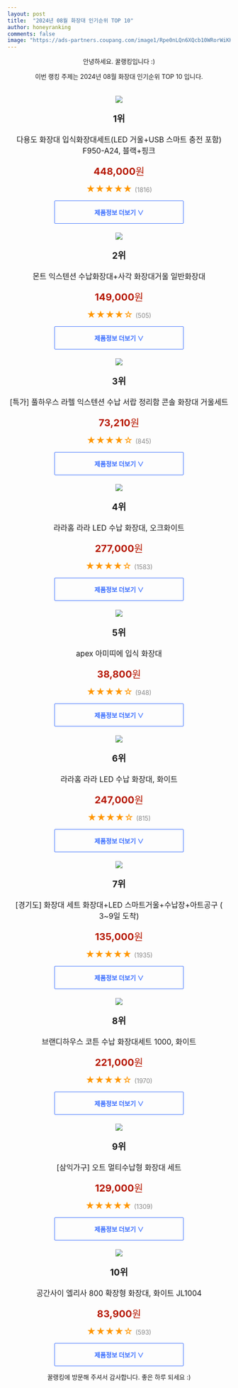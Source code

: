 ```yaml
---
layout: post
title:  "2024년 08월 화장대 인기순위 TOP 10"
author: honeyranking
comments: false
image: "https://ads-partners.coupang.com/image1/Rpe0nLQn6XQcb10WRorWiKKBw7dh7rD8l_CZaOPsIcF9Hv-EH8uTqP-5HTyzMWEw6UdMVAOepFsJ09seZMeIUtFBzOjhNSAV3twF5iu1woxkeNe-hdUobVMb-zCUF6Osb5zRqVjcOsStTgRzcfPwlCjISOTu5yA31FGcenWrnxIFWfJOWSdcaOGfIrQyZAX4Jriq2mkBtSBFSwAAi6OpFTlTkgPKTZ1SaSeShHzAkHE5nGfZB1W-N6OE0NAXedFawwhABh-dKfRxUHslzOKWkABn6vZ75RbRmAEipASw8nevgScqptOGHH0V2UnFl2A="
---
```

<p style="text-align: center;">안녕하세요. 꿀랭킹입니다 :)</p>
<p style="text-align: center;">이번 랭킹 주제는 2024년 08월 화장대 인기순위 TOP 10 입니다.</p><center><img src="https://ads-partners.coupang.com/image1/Rpe0nLQn6XQcb10WRorWiKKBw7dh7rD8l_CZaOPsIcF9Hv-EH8uTqP-5HTyzMWEw6UdMVAOepFsJ09seZMeIUtFBzOjhNSAV3twF5iu1woxkeNe-hdUobVMb-zCUF6Osb5zRqVjcOsStTgRzcfPwlCjISOTu5yA31FGcenWrnxIFWfJOWSdcaOGfIrQyZAX4Jriq2mkBtSBFSwAAi6OpFTlTkgPKTZ1SaSeShHzAkHE5nGfZB1W-N6OE0NAXedFawwhABh-dKfRxUHslzOKWkABn6vZ75RbRmAEipASw8nevgScqptOGHH0V2UnFl2A=" style="margin-top:20px" /></center><p style="text-align: center; font-size: 20px"><b>1위</b></p><p style="text-align: center; font-size: 17px">다용도 화장대 입식화장대세트(LED 거울+USB 스마트 충전 포함) F950-A24, 블랙+핑크</p><p style="text-align: center;"><span style="color: #b61800; font-size: 22px;"><b>448,000</b>원</span></p><p style="text-align: center;"><span style="color: #ff9600; font-size: 20px;">★★★★★ </span><span style="color: #878787;">(1816)</span></p><center><a href="https://link.coupang.com/re/AFFSDP?lptag=AF3899140&subid=honeyrank&pageKey=7567872458&itemId=19951828541&vendorItemId=90419647167&traceid=V0-153-22077ae040afe18e&clickBeacon=d311fff0-5386-11ef-af8f-286aa94c6feb%7E3&requestid=20240806090000338305462843&token=31850C%7CMIXED"><div style="font-size: 14px; display: inline-block; padding: 15px 90px; color: #346aff; border-radius: 2px; border: 1px solid #346aff; cursor: pointer;"><b>제품정보 더보기 &or;</b></div></a></center><center><img src="https://ads-partners.coupang.com/image1/nWPiTVa80tcbw7elne7_H4uGWPkGpVPtwwvDvpIrc3ck9ysDc2iqnn3ltIePSnXiXNpk0lx8IzoF4zeCUtVeMk2lqJrjM_uczyFHLnl4UlqHCLUWu0AWnwU57yRtcyzKj91r8m7VkBj3oxWSIm_VDOJLppslp_Z1EpidBeEV52wVl9-JJ8dmhp2-usvGuMxcJ79nWBlYMR4xhOn1EtlUTtt2NYYNScde1sQq6wIAZztKhqZ_06atmEqZSxKWrLs9SC695ZXzdeGmKGLoNhzvyjEpZjjuVt7D4f4I" style="margin-top:20px" /></center><p style="text-align: center; font-size: 20px"><b>2위</b></p><p style="text-align: center; font-size: 17px">몬트 익스텐션 수납화장대+사각 화장대거울 일반화장대</p><p style="text-align: center;"><span style="color: #b61800; font-size: 22px;"><b>149,000</b>원</span></p><p style="text-align: center;"><span style="color: #ff9600; font-size: 20px;">★★★★☆ </span><span style="color: #878787;">(505)</span></p><center><a href="https://link.coupang.com/re/AFFSDP?lptag=AF3899140&subid=honeyrank&pageKey=7458327454&itemId=19434171311&vendorItemId=88836970977&traceid=V0-153-c611f858fba5f68d&requestid=20240806090000338305462843&token=31850C%7CMIXED"><div style="font-size: 14px; display: inline-block; padding: 15px 90px; color: #346aff; border-radius: 2px; border: 1px solid #346aff; cursor: pointer;"><b>제품정보 더보기 &or;</b></div></a></center><center><img src="https://ads-partners.coupang.com/image1/x7UdlkEjfNfkbWNqx2ulJnp1IzNQJNHc_ogWugvrZj7vEOISepLd58RsudmQps7d5qWIVAfAMs2ISPBuZ23aGQNFWDEwL7Gitr-ndB0W6i9kZEBpCQTPKQd6NyYztSIOTKEaJE9VEHC2efC2TIO3UGDAvjr7P02VjDDbhbNHWR2T9iWT8pOm7kOGHjZgBAveAI1ACiOEtgTb-BR88eopsKKR62BPeSs_Zcz3KoEXpajxsTXv4Cu2TuJEMQnukPIc1QCV-0MWmxt3QpfefPRix91Mzp5ooZz2X9r6a8z9B_26MBkq-FEJToQ=" style="margin-top:20px" /></center><p style="text-align: center; font-size: 20px"><b>3위</b></p><p style="text-align: center; font-size: 17px">[특가] 풀하우스 라헬 익스텐션 수납 서랍 정리함 콘솔 화장대 거울세트</p><p style="text-align: center;"><span style="color: #b61800; font-size: 22px;"><b>73,210</b>원</span></p><p style="text-align: center;"><span style="color: #ff9600; font-size: 20px;">★★★★☆ </span><span style="color: #878787;">(845)</span></p><center><a href="https://link.coupang.com/re/AFFSDP?lptag=AF3899140&subid=honeyrank&pageKey=7470348358&itemId=19491573741&vendorItemId=5557173466&traceid=V0-153-e63215a25591ad49&requestid=20240806090000338305462843&token=31850C%7CMIXED"><div style="font-size: 14px; display: inline-block; padding: 15px 90px; color: #346aff; border-radius: 2px; border: 1px solid #346aff; cursor: pointer;"><b>제품정보 더보기 &or;</b></div></a></center><center><img src="https://ads-partners.coupang.com/image1/5wPB5FhnEEc3gI--5whAGaBVCwrBx_7m93qTe4yv0UeBOBdM10WWYbxDxx5r50M5_rv7kdxvMgYJF6a1GkMVP20qfvLChMN9MDn3XJUWsm0L_S6vw6aiaRyjkmjXQBWd-x0t-nVHMPmbD9ylcQH4vk72mQ8QcFvEcTpu7jFXKWxWfVZIHvC_R0vThfWk8LhPhZa-gwERUSR220SVB9UBY4rXCwFAIasUCl3HP3gSeGwbpT2_oj34mmwayO0710ytYCbbAbGAvh-2iGJp2mmdN3p9j0WhPzhITu9GKLNa8QIya4wKMLpJnfiuWgroJt8=" style="margin-top:20px" /></center><p style="text-align: center; font-size: 20px"><b>4위</b></p><p style="text-align: center; font-size: 17px">라라홈 라라 LED 수납 화장대, 오크화이트</p><p style="text-align: center;"><span style="color: #b61800; font-size: 22px;"><b>277,000</b>원</span></p><p style="text-align: center;"><span style="color: #ff9600; font-size: 20px;">★★★★☆ </span><span style="color: #878787;">(1583)</span></p><center><a href="https://link.coupang.com/re/AFFSDP?lptag=AF3899140&subid=honeyrank&pageKey=5815848706&itemId=10022054248&vendorItemId=77305032454&traceid=V0-153-9eacdd626021f221&clickBeacon=d311fff0-5386-11ef-8ea7-1d40e601a065%7E3&requestid=20240806090000338305462843&token=31850C%7CMIXED"><div style="font-size: 14px; display: inline-block; padding: 15px 90px; color: #346aff; border-radius: 2px; border: 1px solid #346aff; cursor: pointer;"><b>제품정보 더보기 &or;</b></div></a></center><center><img src="https://ads-partners.coupang.com/image1/_kzOa1V9S_EMnYa9_kBRlljQkfNC6d-QImI_Q4vfl-N70hQ3si-cgQRfwco56W73i8jDxthQlm73gr3_cq9ZDd93Yo0cznkpTd6K3kAPI-6pjRoCco-piCiV8ZQTh8L2vMsGm36KmJ9JekI6Brkt534RHJSUpnfkLQsrR0ubfTgHI8PY_AJwD9oIoSJ3yAmZYH-3I6xgmp3ZOj195XQRJWWJBUlirMxh4U55ddrdltpIKlFVuwJsJ4-NV_9YsTDV3B5S0wc20rIDJBGGAO2h235tjwFVprZ3CziRzH3UUF2hbv3g7mweUUI=" style="margin-top:20px" /></center><p style="text-align: center; font-size: 20px"><b>5위</b></p><p style="text-align: center; font-size: 17px">apex 아미띠에 입식 화장대</p><p style="text-align: center;"><span style="color: #b61800; font-size: 22px;"><b>38,800</b>원</span></p><p style="text-align: center;"><span style="color: #ff9600; font-size: 20px;">★★★★☆ </span><span style="color: #878787;">(948)</span></p><center><a href="https://link.coupang.com/re/AFFSDP?lptag=AF3899140&subid=honeyrank&pageKey=63242351&itemId=215412398&vendorItemId=3036793356&traceid=V0-153-8d5dccd4ca2885a9&requestid=20240806090000338305462843&token=31850C%7CMIXED"><div style="font-size: 14px; display: inline-block; padding: 15px 90px; color: #346aff; border-radius: 2px; border: 1px solid #346aff; cursor: pointer;"><b>제품정보 더보기 &or;</b></div></a></center><center><img src="https://ads-partners.coupang.com/image1/aFaYluBRgs5D0rl2aCKDa8aI1OQc0eFjbeKWdtTIqkiFjhzJkegB2NbxQ0OOWkTqtIrikt4gvcnGTRY_DXat2jY1-88NXszxjJix6gu6YiNfeWKVva7L8X0fIKXcjn2cPdezi0bea2fHQAnrH8xNwIhmoCYLTRjfQHbIoXwyDQfY1ZLnHIPFwDP27rn8Mak503a0Q5i91s1GtQJC-veFw7p3B9g1_kM-fumJXZrrb0t9fYZUysc1f_g6uCnCyKPGvfY95WU5shDm4kDa_RWtJXvmvly4A04YS6guU43-o4bV-hq5mwNZ_ypL3vrJV-Q=" style="margin-top:20px" /></center><p style="text-align: center; font-size: 20px"><b>6위</b></p><p style="text-align: center; font-size: 17px">라라홈 라라 LED 수납 화장대, 화이트</p><p style="text-align: center;"><span style="color: #b61800; font-size: 22px;"><b>247,000</b>원</span></p><p style="text-align: center;"><span style="color: #ff9600; font-size: 20px;">★★★★☆ </span><span style="color: #878787;">(815)</span></p><center><a href="https://link.coupang.com/re/AFFSDP?lptag=AF3899140&subid=honeyrank&pageKey=5815848706&itemId=10022054044&vendorItemId=77305031678&traceid=V0-153-9eacdd626021f221&clickBeacon=d311fff0-5386-11ef-9882-bff2731deee5%7E3&requestid=20240806090000338305462843&token=31850C%7CMIXED"><div style="font-size: 14px; display: inline-block; padding: 15px 90px; color: #346aff; border-radius: 2px; border: 1px solid #346aff; cursor: pointer;"><b>제품정보 더보기 &or;</b></div></a></center><center><img src="https://ads-partners.coupang.com/image1/XYGC-BN9R0XHmd81XRpoFgIVQqcxbtuAG20qAlw5s9_iUxdqLq93qh3qsPIUphTiIjN9FInnIrx-U2G8eYCHmgdm2kPdbmkwMrDg0mRzT_Um2cv7reGqcdF_9Iw5EXc5x6tV9ESGG9utTbOpuoUY3SiWdPYLnMllyZ4kjwNQdJMzfqk7qgtBy-nck8Qdov_TFQ_bGUCFcZST-5A0rs6ixEhW5QlX8gN4SABJ9HjXNzsu9BPPs2qzYxmogS6sxqG-mzZYSjPY1_tFvNLmycnecaLXrxnGpV7jWIQbGi6oyjerPJbPSchjnofZgw==" style="margin-top:20px" /></center><p style="text-align: center; font-size: 20px"><b>7위</b></p><p style="text-align: center; font-size: 17px">[경기도] 화장대 세트 화장대+LED 스마트거울+수납장+아트공구 ( 3~9일 도착)</p><p style="text-align: center;"><span style="color: #b61800; font-size: 22px;"><b>135,000</b>원</span></p><p style="text-align: center;"><span style="color: #ff9600; font-size: 20px;">★★★★★ </span><span style="color: #878787;">(1935)</span></p><center><a href="https://link.coupang.com/re/AFFSDP?lptag=AF3899140&subid=honeyrank&pageKey=7447276550&itemId=19379590195&vendorItemId=86492163840&traceid=V0-153-e1bb5d580e8384b7&requestid=20240806090000338305462843&token=31850C%7CMIXED"><div style="font-size: 14px; display: inline-block; padding: 15px 90px; color: #346aff; border-radius: 2px; border: 1px solid #346aff; cursor: pointer;"><b>제품정보 더보기 &or;</b></div></a></center><center><img src="https://ads-partners.coupang.com/image1/GMYOB183iPTEg5ucGGUwRubtUw1SUH4Zb3bYAYShqQro_8spU-1SoTbevoilne7fWgIY0Qq00spIc_eCkGPyUdaU9vva5_mXHowop8R93RNyw6uxM0NNuJUTc5pEcN2QjvA0ZyHFgLZhL9nW8z04gE2dhjJBuSqnMo9TfjmaLvpfU9okxcstOSMNg50gaxan9PyIBUD3P1ZkEBj8LQ4HbDyLHU3-Gr7SHohQXsx1ll4kF9xdXJT8U155Bj2lFxrmdCvVppyCLq0VsMtc_PM5dXRUJn92fEnlIT9zHXRXFl_cG0pYjceQKJwk7BS9HP8=" style="margin-top:20px" /></center><p style="text-align: center; font-size: 20px"><b>8위</b></p><p style="text-align: center; font-size: 17px">브랜디하우스 코튼 수납 화장대세트 1000, 화이트</p><p style="text-align: center;"><span style="color: #b61800; font-size: 22px;"><b>221,000</b>원</span></p><p style="text-align: center;"><span style="color: #ff9600; font-size: 20px;">★★★★☆ </span><span style="color: #878787;">(1970)</span></p><center><a href="https://link.coupang.com/re/AFFSDP?lptag=AF3899140&subid=honeyrank&pageKey=7860634130&itemId=21449217291&vendorItemId=88503767169&traceid=V0-153-1af14712da169d5d&clickBeacon=d311fff0-5386-11ef-a6cb-551577918ea0%7E3&requestid=20240806090000338305462843&token=31850C%7CMIXED"><div style="font-size: 14px; display: inline-block; padding: 15px 90px; color: #346aff; border-radius: 2px; border: 1px solid #346aff; cursor: pointer;"><b>제품정보 더보기 &or;</b></div></a></center><center><img src="https://ads-partners.coupang.com/image1/bE16r80HFhDl0XE_bEqKGMdqJ5ulc4NPARbFI3JkNyh483cMbv6Lel4bdlpkrSPKWfqiO8MHBMzTGKR-_bTskT01y1AS9Fh6g5OF-muKsTqeY4KPDvbecnbcG9WBnHqv0cNSUUGlba0Br5IoCinFmnTwIjlrhWFYpZhvSOFbxkZufjy_z5aCjUK7rJDjA0-TyITrhtHjrLfPe_HvktIllAmFc344fgFxMv-CqLQM7n9JG2T96C3ohMV7_1fOoQOjKhDpz2thfpJUnvAUJdvni7YXPeiiqA6gWV33aV6_kqZJ937tDfEBqvc=" style="margin-top:20px" /></center><p style="text-align: center; font-size: 20px"><b>9위</b></p><p style="text-align: center; font-size: 17px">[삼익가구] 오트 멀티수납형 화장대 세트</p><p style="text-align: center;"><span style="color: #b61800; font-size: 22px;"><b>129,000</b>원</span></p><p style="text-align: center;"><span style="color: #ff9600; font-size: 20px;">★★★★★ </span><span style="color: #878787;">(1309)</span></p><center><a href="https://link.coupang.com/re/AFFSDP?lptag=AF3899140&subid=honeyrank&pageKey=7352898387&itemId=18925815246&vendorItemId=83937199335&traceid=V0-153-4484edacc11edb29&requestid=20240806090000338305462843&token=31850C%7CMIXED"><div style="font-size: 14px; display: inline-block; padding: 15px 90px; color: #346aff; border-radius: 2px; border: 1px solid #346aff; cursor: pointer;"><b>제품정보 더보기 &or;</b></div></a></center><center><img src="https://ads-partners.coupang.com/image1/LWnwRn9k4OWDPjDLLdD3AbQBItxTEqP_DiX3zoamGItoDTNpkDNFRj2q08C_Y6TqMy0nUG1cG9uORzCn9idS8di_AHLFhtffdLN5TcBNcD2VOwdxThwHCe5DhDmQP-j0HXD8rLhcImMHWjqpAaUmUdv63s3f38AoqzARFqrV-8b8uEwQPSvywWE3G_ZO7-QP0rPhWUezyzrOpa4KnKzPMBoHNT1LA0mLvt5W2XMcsWKV8eLBgsnf1_on1eXEqzhU23JNB5aWe6O80MMp2G-Vne3u-oGZ6qqzNuwZFuNgSNZfuhBdhZ_rGNhhHe2qd-pG" style="margin-top:20px" /></center><p style="text-align: center; font-size: 20px"><b>10위</b></p><p style="text-align: center; font-size: 17px">공간사이 엘리사 800 확장형 화장대, 화이트 JL1004</p><p style="text-align: center;"><span style="color: #b61800; font-size: 22px;"><b>83,900</b>원</span></p><p style="text-align: center;"><span style="color: #ff9600; font-size: 20px;">★★★★☆ </span><span style="color: #878787;">(593)</span></p><center><a href="https://link.coupang.com/re/AFFSDP?lptag=AF3899140&subid=honeyrank&pageKey=7088137801&itemId=17655170812&vendorItemId=84820715980&traceid=V0-153-0a2d25b93e214abf&clickBeacon=d3122700-5386-11ef-9cdd-0e895a189b30%7E3&requestid=20240806090000338305462843&token=31850C%7CMIXED"><div style="font-size: 14px; display: inline-block; padding: 15px 90px; color: #346aff; border-radius: 2px; border: 1px solid #346aff; cursor: pointer;"><b>제품정보 더보기 &or;</b></div></a></center><p style="text-align: center;">꿀랭킹에 방문해 주셔서 감사합니다. 좋은 하루 되세요 :)</p>